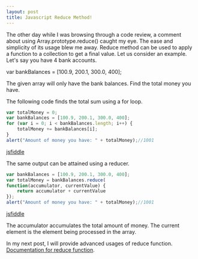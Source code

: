 ```yaml
---
layout: post
title: Javascript Reduce Method!
---
```


The other day while I was browsing through a code review, a comment about using Array.prototype.reduce() caught my eye. The ease and simplicity of its usage blew me away. Reduce method can be used to apply a function to a collection to get a final value. Let us consider an example.
Let's say you have 4 bank accounts.

var bankBalances = [100.9, 200.1, 300.0, 400];

The given array will only have the bank balances. Find the total money you have.

The following code finds the total sum using a for loop.
```javascript
var totalMoney = 0;
var bankBalances = [100.9, 200.1, 300.0, 400];
for (var i = 0; i < bankBalances.length; i++) {
	totalMoney += bankBalances[i];
}
alert("Amount of money you have: " + totalMoney);//1001
```
[jsfiddle](https://jsfiddle.net/karthik1239/gxy9h054/)

The same output can be attained using a reducer.

```javascript
var bankBalances = [100.9, 200.1, 300.0, 400];
var totalMoney = bankBalances.reduce(
function(accumulator, currentValue) {
	return accumulator + currentValue
});
alert("Amount of money you have: " + totalMoney);//1001
```

[jsfiddle](https://jsfiddle.net/karthik1239/u03s1aLr/)

The accumulator accumulates the total amount of money. The current element is the element being processed in the array.

In my next post, I will provide advanced usages of reduce function. [Documentation for reduce function](https://developer.mozilla.org/en-US/docs/Web/JavaScript/Reference/Global_Objects/Array/Reduce).

